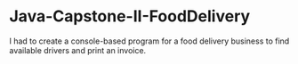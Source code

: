 # Java-Capstone-II-FoodDelivery
I had to create a console-based program for a food delivery business to find available drivers and print an invoice.
